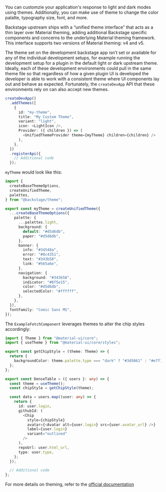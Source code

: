 You can customzie your application's response to light and dark modes using themes. Additionally, you can make use of theme to change the color palatte, typography size, font, and more.

Backstage upstream ships with a “unified theme interface” that acts as a thin layer over Material theming, adding additional Backstage specific components and concerns to the underlying Material theming framework. This interface supports two versions of Material theming: v4 and v5.

The theme set on the development backstage app isn’t set or available for any of the individual development setups, for example running the development setup for a plugin in the default light or dark upstream theme. Ideally, each of these development environments could pull in the same theme file so that regardless of how a given plugin UI is developed the developer is able to work with a consistent theme where UI components lay out and behave as expected. Fortunately, the `createDevApp` API that these environments rely on can also accept new themes.

```ts
createDevApp()
  .addThemes([
    {
      id: "my-theme",
      title: "My Custom Theme",
      variant: "light",
      icon: <LightIcon />,
      Provider: ({ children }) => (
        <UnifiedThemeProvider theme={myTheme} children={children} />
      ),
    },
  ])
  .registerApi({
    // Additional code
  });
```

`myTheme` would look like this:

```ts title="myTheme.ts"
import {
  createBaseThemeOptions,
  createUnifiedTheme,
  palettes,
} from "@backstage/theme";

export const myTheme = createUnifiedTheme({
  ...createBaseThemeOptions({
    palette: {
      ...palettes.light,
      background: {
        default: "#d5d6db",
        paper: "#d5d6db",
      },
      banner: {
        info: "#34548a",
        error: "#8c4351",
        text: "#343b58",
        link: "#565a6e",
      },
      navigation: {
        background: "#343b58",
        indicator: "#8f5e15",
        color: "#d5d6db",
        selectedColor: "#ffffff",
      },
    },
  }),
  fontFamily: "Comic Sans MS",
});
```

The `ExampleFetchComponent` leverages themes to alter the chip styles accordingly:

```ts title="ExampleFetchComponent.tsx"
import { Theme } from "@material-ui/core";
import { useTheme } from "@material-ui/core/styles";

export const getChipStyle = (theme: Theme) => {
  return {
    backgroundColor: theme.palette.type === "dark" ? "#3d5061" : "#e7f1fa",
  };
};

export const DenseTable = ({ users }: any) => {
  const theme = useTheme();
  const chipStyle = getChipStyle(theme);

  const data = users.map((user: any) => {
    return {
      id: user.login,
      githubId: (
        <Chip
          style={chipStyle}
          avatar={<Avatar alt={user.login} src={user.avatar_url} />}
          label={user.login}
          variant="outlined"
        />
      ),
      repoUrl: user.html_url,
      type: user.type,
    };
  });

  // Additional code
};
```

For more details on theming, refer to the [official documentation](https://backstage.io/docs/getting-started/app-custom-theme)
